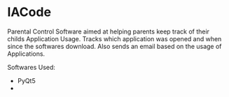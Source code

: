 # IACode

Parental Control Software aimed at helping parents keep track of their childs Application Usage. 
Tracks which application was opened and when since the softwares download. Also sends an email based on the 
usage of Applications.

Softwares Used:
- PyQt5
- 


